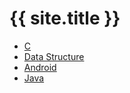 ---
---

# {{ site.title }}

- [C](/c)
- [Data Structure](/ds)
- [Android](/android)
- [Java](/java)

